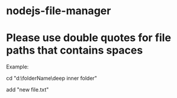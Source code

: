 # nodejs-file-manager

# Please use double quotes for file paths that contains spaces

Example:

cd "d:\folderName\deep inner folder"

add "new file.txt"
